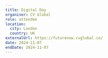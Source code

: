 ```yaml
---
title: Digital Day
organiser: CV Global
role: attendee
location:
  city: London
  country: UK
externalUrl: https://futurenow.cvglobal.co/
date: 2024-11-07
endDate: 2024-11-07
---
```

